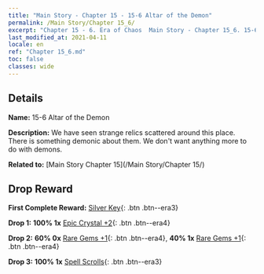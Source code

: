 ```yaml
---
title: "Main Story - Chapter 15 - 15-6 Altar of the Demon"
permalink: /Main Story/Chapter 15_6/
excerpt: "Chapter 15 - 6. Era of Chaos  Main Story - Chapter 15_6. 15-6 Altar of the Demon"
last_modified_at: 2021-04-11
locale: en
ref: "Chapter 15_6.md"
toc: false
classes: wide
---
```


## Details

 **Name:** 15-6 Altar of the Demon

 **Description:** We have seen strange relics scattered around this place. There is something demonic about them. We don't want anything more to do with demons.

 **Related to:** [Main Story Chapter 15](/Main Story/Chapter 15/)

## Drop Reward

 **First Complete Reward:** [Silver Key](/Items/con_693/){: .btn .btn--era3}

 **Drop 1:** **100% 1x** [Epic Crystal +2](/Items/mat_52/){: .btn .btn--era4}

 **Drop 2:** **60% 0x** [Rare Gems +1](/Items/mat_44/){: .btn .btn--era4}, **40% 1x** [Rare Gems +1](/Items/mat_44/){: .btn .btn--era4}

 **Drop 3:** **100% 1x** [Spell Scrolls](/Items/con_694/){: .btn .btn--era3}


